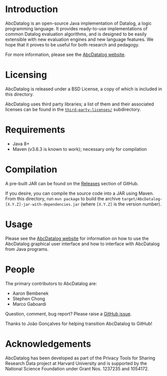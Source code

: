 # Introduction

AbcDatalog is an open-source Java implementation of Datalog, a logic
programming language. It provides ready-to-use implementations of common
Datalog evaluation algorithms, and is designed to be easily extensible with new
evaluation engines and new language features. We hope that it proves to be
useful for both research and pedagogy.

For more information, please see the
[AbcDatalog website](https://abcdatalog.seas.harvard.edu/).

# Licensing

AbcDatalog is released under a BSD License, a copy of which is included in this
directory.

AbcDatalog uses third party libraries; a list of them and their associated
licenses can be found in the [`third-party-licenses/`](third-party-licenses/)
subdirectory.

# Requirements

* Java 8+
* Maven (v3.6.3 is known to work); necessary only for compilation

# Compilation

A pre-built JAR can be found on the
[Releases](https://github.com/HarvardPL/AbcDatalog/releases) section of GitHub.

If you desire, you can compile the source code into a JAR using Maven. From
this directory, run `mvn package` to build the archive
`target/AbcDatalog-[X.Y.Z]-jar-with-dependencies.jar` (where `[X.Y.Z]` is the
version number).

# Usage

Please see the [AbcDatalog website](https://abcdatalog.seas.harvard.edu/) for
information on how to use the AbcDatalog graphical user interface and how to
interface with AbcDatalog from Java programs.

# People

The primary contributors to AbcDatalog are:

* Aaron Bembenek
* Stephen Chong
* Marco Gaboardi

Question, comment, bug report? Please raise a [GitHub issue](https://github.com/HarvardPL/AbcDatalog/issues).

Thanks to João Gonçalves for helping transition AbcDatalog to GitHub!

# Acknowledgements

AbcDatalog has been developed as part of the Privacy Tools for Sharing Research
Data project at Harvard University and is supported by the National Science
Foundation under Grant Nos. 1237235 and 1054172.
